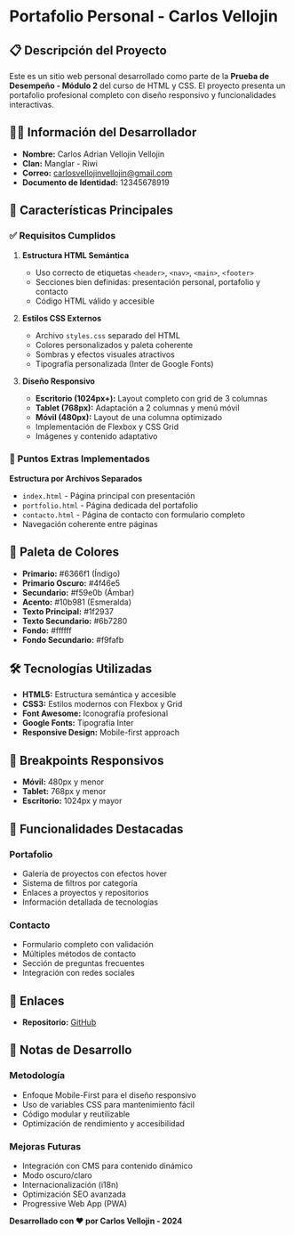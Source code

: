# Portafolio Personal - Carlos Vellojin

## 📋 Descripción del Proyecto

Este es un sitio web personal desarrollado como parte de la **Prueba de Desempeño - Módulo 2** del curso de HTML y CSS. El proyecto presenta un portafolio profesional completo con diseño responsivo y funcionalidades interactivas.

## 👨‍💻 Información del Desarrollador

- **Nombre:** Carlos Adrian Vellojin Vellojin
- **Clan:** Manglar - Riwi
- **Correo:** carlosvellojinvellojin@gmail.com
- **Documento de Identidad:** 12345678919

## 🚀 Características Principales

### ✅ Requisitos Cumplidos

1. **Estructura HTML Semántica**
   - Uso correcto de etiquetas `<header>`, `<nav>`, `<main>`, `<footer>`
   - Secciones bien definidas: presentación personal, portafolio y contacto
   - Código HTML válido y accesible

2. **Estilos CSS Externos**
   - Archivo `styles.css` separado del HTML
   - Colores personalizados y paleta coherente
   - Sombras y efectos visuales atractivos
   - Tipografía personalizada (Inter de Google Fonts)

3. **Diseño Responsivo**
   - **Escritorio (1024px+):** Layout completo con grid de 3 columnas
   - **Tablet (768px):** Adaptación a 2 columnas y menú móvil
   - **Móvil (480px):** Layout de una columna optimizado
   - Implementación de Flexbox y CSS Grid
   - Imágenes y contenido adaptativo

### 🌟 Puntos Extras Implementados

   **Estructura por Archivos Separados**
   - `index.html` - Página principal con presentación
   - `portfolio.html` - Página dedicada del portafolio
   - `contacto.html` - Página de contacto con formulario completo
   - Navegación coherente entre páginas


## 🎨 Paleta de Colores

- **Primario:** #6366f1 (Índigo)
- **Primario Oscuro:** #4f46e5
- **Secundario:** #f59e0b (Ámbar)
- **Acento:** #10b981 (Esmeralda)
- **Texto Principal:** #1f2937
- **Texto Secundario:** #6b7280
- **Fondo:** #ffffff
- **Fondo Secundario:** #f9fafb

## 🛠️ Tecnologías Utilizadas

- **HTML5:** Estructura semántica y accesible
- **CSS3:** Estilos modernos con Flexbox y Grid
- **Font Awesome:** Iconografía profesional
- **Google Fonts:** Tipografía Inter
- **Responsive Design:** Mobile-first approach

## 📱 Breakpoints Responsivos

- **Móvil:** 480px y menor
- **Tablet:** 768px y menor
- **Escritorio:** 1024px y mayor

## 🎯 Funcionalidades Destacadas

### Portafolio
- Galería de proyectos con efectos hover
- Sistema de filtros por categoría
- Enlaces a proyectos y repositorios
- Información detallada de tecnologías

### Contacto
- Formulario completo con validación
- Múltiples métodos de contacto
- Sección de preguntas frecuentes
- Integración con redes sociales

## 🔗 Enlaces

- **Repositorio:** [GitHub](https://github.com/ADRCODE05/sesion-git-github-manglar)

## 📝 Notas de Desarrollo

### Metodología
- Enfoque Mobile-First para el diseño responsivo
- Uso de variables CSS para mantenimiento fácil
- Código modular y reutilizable
- Optimización de rendimiento y accesibilidad

### Mejoras Futuras
- Integración con CMS para contenido dinámico
- Modo oscuro/claro
- Internacionalización (i18n)
- Optimización SEO avanzada
- Progressive Web App (PWA)

**Desarrollado con ❤️ por Carlos Vellojin - 2024**
